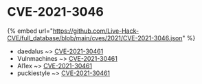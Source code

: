 # CVE-2021-3046
{% embed url="https://github.com/Live-Hack-CVE/full_database/blob/main/cves/2021/CVE-2021-3046.json" %}

* daedalus ~> [CVE-2021-30461](https://www.alice-snow.ru/2021/database/cve-2021-3046/cve-2021-30461-daedalus)
* Vulnmachines ~> [CVE-2021-30461](https://www.alice-snow.ru/2021/database/cve-2021-3046/cve-2021-30461-vulnmachines)
* Al1ex ~> [CVE-2021-30461](https://www.alice-snow.ru/2021/database/cve-2021-3046/cve-2021-30461-al1ex)
* puckiestyle ~> [CVE-2021-30461](https://www.alice-snow.ru/2021/database/cve-2021-3046/cve-2021-30461-puckiestyle)